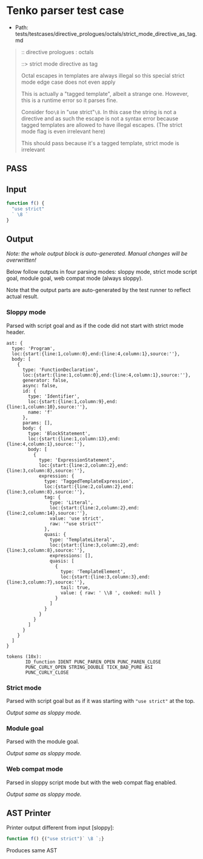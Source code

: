 # Tenko parser test case

- Path: tests/testcases/directive_prologues/octals/strict_mode_directive_as_tag.md

> :: directive prologues : octals
>
> ::> strict mode directive as tag
>
> Octal escapes in templates are always illegal so this special strict mode edge case does not even apply
>
> This is actually a "tagged template", albeit a strange one. However, this is a runtime error so it parses fine.
>
> Consider foo`\8` in "use strict"`\8`. In this case the string is not a directive and as such the escape is not a syntax error because tagged templates are allowed to have illegal escapes. (The strict mode flag is even irrelevant here)
>
> This should pass because it's a tagged template, strict mode is irrelevant

## PASS

## Input

`````js
function f() {
  "use strict"
  ` \8 `
}
`````

## Output

_Note: the whole output block is auto-generated. Manual changes will be overwritten!_

Below follow outputs in four parsing modes: sloppy mode, strict mode script goal, module goal, web compat mode (always sloppy).

Note that the output parts are auto-generated by the test runner to reflect actual result.

### Sloppy mode

Parsed with script goal and as if the code did not start with strict mode header.

`````
ast: {
  type: 'Program',
  loc:{start:{line:1,column:0},end:{line:4,column:1},source:''},
  body: [
    {
      type: 'FunctionDeclaration',
      loc:{start:{line:1,column:0},end:{line:4,column:1},source:''},
      generator: false,
      async: false,
      id: {
        type: 'Identifier',
        loc:{start:{line:1,column:9},end:{line:1,column:10},source:''},
        name: 'f'
      },
      params: [],
      body: {
        type: 'BlockStatement',
        loc:{start:{line:1,column:13},end:{line:4,column:1},source:''},
        body: [
          {
            type: 'ExpressionStatement',
            loc:{start:{line:2,column:2},end:{line:3,column:8},source:''},
            expression: {
              type: 'TaggedTemplateExpression',
              loc:{start:{line:2,column:2},end:{line:3,column:8},source:''},
              tag: {
                type: 'Literal',
                loc:{start:{line:2,column:2},end:{line:2,column:14},source:''},
                value: 'use strict',
                raw: '"use strict"'
              },
              quasi: {
                type: 'TemplateLiteral',
                loc:{start:{line:3,column:2},end:{line:3,column:8},source:''},
                expressions: [],
                quasis: [
                  {
                    type: 'TemplateElement',
                    loc:{start:{line:3,column:3},end:{line:3,column:7},source:''},
                    tail: true,
                    value: { raw: ' \\8 ', cooked: null }
                  }
                ]
              }
            }
          }
        ]
      }
    }
  ]
}

tokens (10x):
       ID_function IDENT PUNC_PAREN_OPEN PUNC_PAREN_CLOSE
       PUNC_CURLY_OPEN STRING_DOUBLE TICK_BAD_PURE ASI
       PUNC_CURLY_CLOSE
`````

### Strict mode

Parsed with script goal but as if it was starting with `"use strict"` at the top.

_Output same as sloppy mode._

### Module goal

Parsed with the module goal.

_Output same as sloppy mode._

### Web compat mode

Parsed in sloppy script mode but with the web compat flag enabled.

_Output same as sloppy mode._

## AST Printer

Printer output different from input [sloppy]:

````js
function f() {("use strict")` \8 `;}
````

Produces same AST

